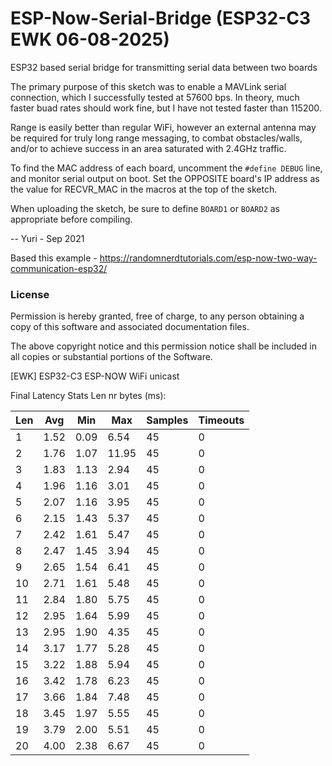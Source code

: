 # ESP-Now-Serial-Bridge (ESP32-C3 EWK 06-08-2025)

ESP32 based serial bridge for transmitting serial data between two boards

The primary purpose of this sketch was to enable a MAVLink serial connection, which I successfully tested at 57600 bps.  In theory, much faster buad rates should work fine, but I have not tested faster than 115200.
 
Range is easily better than regular WiFi, however an external antenna may be required for truly long range messaging, to combat obstacles/walls, and/or to achieve success in an area saturated with 2.4GHz traffic.

To find the MAC address of each board, uncomment the `#define DEBUG` line, and monitor serial output on boot.  Set the OPPOSITE board's IP address as the value for RECVR_MAC in the macros at the top of the sketch.

When uploading the sketch, be sure to define `BOARD1` or `BOARD2` as appropriate before compiling.

-- Yuri - Sep 2021

Based this example - https://randomnerdtutorials.com/esp-now-two-way-communication-esp32/

### License

Permission is hereby granted, free of charge, to any person obtaining a copy of this software and associated documentation files.


The above copyright notice and this permission notice shall be included in all copies or substantial portions of the Software.

[EWK]
ESP32-C3 ESP-NOW WiFi unicast

Final Latency Stats Len nr bytes (ms):

| Len | Avg  | Min  | Max  | Samples | Timeouts |
|-----|------|------|------|---------|----------|
|  1  | 1.52 | 0.09 | 6.54 |     45  |        0 |
|  2  | 1.76 | 1.07 |11.95 |     45  |        0 |
|  3  | 1.83 | 1.13 | 2.94 |     45  |        0 |
|  4  | 1.96 | 1.16 | 3.01 |     45  |        0 |
|  5  | 2.07 | 1.16 | 3.95 |     45  |        0 |
|  6  | 2.15 | 1.43 | 5.37 |     45  |        0 |
|  7  | 2.42 | 1.61 | 5.47 |     45  |        0 |
|  8  | 2.47 | 1.45 | 3.94 |     45  |        0 |
|  9  | 2.65 | 1.54 | 6.41 |     45  |        0 |
| 10  | 2.71 | 1.61 | 5.48 |     45  |        0 |
| 11  | 2.84 | 1.80 | 5.75 |     45  |        0 |
| 12  | 2.95 | 1.64 | 5.99 |     45  |        0 |
| 13  | 2.95 | 1.90 | 4.35 |     45  |        0 |
| 14  | 3.17 | 1.77 | 5.28 |     45  |        0 |
| 15  | 3.22 | 1.88 | 5.94 |     45  |        0 |
| 16  | 3.42 | 1.78 | 6.23 |     45  |        0 |
| 17  | 3.66 | 1.84 | 7.48 |     45  |        0 |
| 18  | 3.45 | 1.97 | 5.55 |     45  |        0 |
| 19  | 3.79 | 2.00 | 5.51 |     45  |        0 |
| 20  | 4.00 | 2.38 | 6.67 |     45  |        0 |





